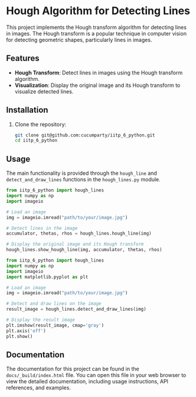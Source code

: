 # Hough Algorithm for Detecting Lines

This project implements the Hough transform algorithm for detecting lines in images. The Hough transform is a popular technique in computer vision for detecting geometric shapes, particularly lines in images.

## Features

- **Hough Transform**: Detect lines in images using the Hough transform algorithm.
- **Visualization**: Display the original image and its Hough transform to visualize detected lines.

## Installation

1. Clone the repository:

    ```bash
    git clone git@github.com:cucumparty/iitp_6_python.git
    cd iitp_6_python
    ```

## Usage

The main functionality is provided through the `hough_line` and `detect_and_draw_lines` functions in the `hough_lines.py` module.

```python
from iitp_6_python import hough_lines
import numpy as np
import imageio

# Load an image
img = imageio.imread("path/to/your/image.jpg")

# Detect lines in the image
accumulator, thetas, rhos = hough_lines.hough_line(img)

# Display the original image and its Hough transform
hough_lines.show_hough_line(img, accumulator, thetas, rhos)
```


```python
from iitp_6_python import hough_lines
import numpy as np
import imageio
import matplotlib.pyplot as plt

# Load an image
img = imageio.imread("path/to/your/image.jpg")

# Detect and draw lines on the image
result_image = hough_lines.detect_and_draw_lines(img)

# Display the result image
plt.imshow(result_image, cmap='gray')
plt.axis('off')
plt.show()
```

## Documentation

The documentation for this project can be found in the `docs/_build/index.html` file. You can open this file in your web browser to view the detailed documentation, including usage instructions, API references, and examples.

